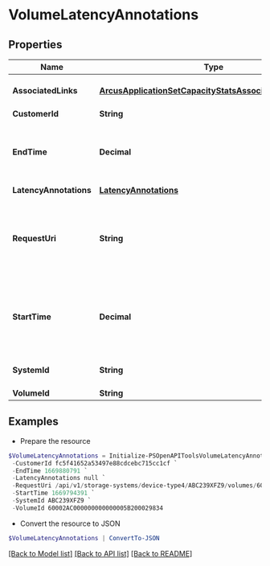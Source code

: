 # VolumeLatencyAnnotations
## Properties

Name | Type | Description | Notes
------------ | ------------- | ------------- | -------------
**AssociatedLinks** | [**ArcusApplicationSetCapacityStatsAssociatedLinksInner[]**](ArcusApplicationSetCapacityStatsAssociatedLinksInner.md) | Associated Links Details | [optional] 
**CustomerId** | **String** | CustomerId | [optional] 
**EndTime** | **Decimal** | End time of the interval for which annotated points are returned | [optional] 
**LatencyAnnotations** | [**LatencyAnnotations**](LatencyAnnotations.md) |  | [optional] 
**RequestUri** | **String** | requestUri for HPE Alletra Storage MP insights volume latency annotations | [optional] 
**StartTime** | **Decimal** | Start time of the interval for which annotated points are selected | [optional] 
**SystemId** | **String** | Serial number of the array | [optional] 
**VolumeId** | **String** | VolumeId | [optional] 

## Examples

- Prepare the resource
```powershell
$VolumeLatencyAnnotations = Initialize-PSOpenAPIToolsVolumeLatencyAnnotations  -AssociatedLinks [{&quot;resourceUri&quot;:&quot;/api/v1/storage-systems/device-type4/ABC239XFZ9/volumes/60002AC000000000000005B200029834&quot;,&quot;type&quot;:&quot;volumes&quot;},{&quot;resourceUri&quot;:&quot;/api/v1/storage-systems/device-type4/ABC239XFZ9/volumes/60002AC000000000000005B200029834/performace-history&quot;,&quot;type&quot;:&quot;performance-history&quot;}] `
 -CustomerId fc5f41652a53497e88cdcebc715cc1cf `
 -EndTime 1669880791 `
 -LatencyAnnotations null `
 -RequestUri /api/v1/storage-systems/device-type4/ABC239XFZ9/volumes/60002AC000000000000005B200029834/insights/latency-annotations `
 -StartTime 1669794391 `
 -SystemId ABC239XFZ9 `
 -VolumeId 60002AC000000000000005B200029834
```

- Convert the resource to JSON
```powershell
$VolumeLatencyAnnotations | ConvertTo-JSON
```

[[Back to Model list]](../README.md#documentation-for-models) [[Back to API list]](../README.md#documentation-for-api-endpoints) [[Back to README]](../README.md)

